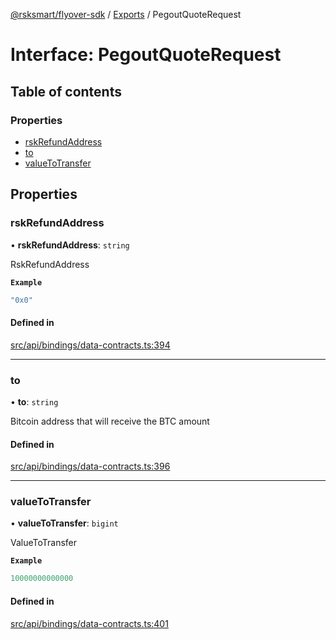 [@rsksmart/flyover-sdk](../README.md) / [Exports](../modules.md) / PegoutQuoteRequest

# Interface: PegoutQuoteRequest

## Table of contents

### Properties

- [rskRefundAddress](PegoutQuoteRequest.md#rskrefundaddress)
- [to](PegoutQuoteRequest.md#to)
- [valueToTransfer](PegoutQuoteRequest.md#valuetotransfer)

## Properties

### rskRefundAddress

• **rskRefundAddress**: `string`

RskRefundAddress

**`Example`**

```ts
"0x0"
```

#### Defined in

[src/api/bindings/data-contracts.ts:394](https://github.com/rsksmart/flyover-sdk/blob/18dbf4f19eeffd80a65cc3f468bbc1f72a91f197/src/api/bindings/data-contracts.ts#L394)

___

### to

• **to**: `string`

Bitcoin address that will receive the BTC amount

#### Defined in

[src/api/bindings/data-contracts.ts:396](https://github.com/rsksmart/flyover-sdk/blob/18dbf4f19eeffd80a65cc3f468bbc1f72a91f197/src/api/bindings/data-contracts.ts#L396)

___

### valueToTransfer

• **valueToTransfer**: `bigint`

ValueToTransfer

**`Example`**

```ts
10000000000000
```

#### Defined in

[src/api/bindings/data-contracts.ts:401](https://github.com/rsksmart/flyover-sdk/blob/18dbf4f19eeffd80a65cc3f468bbc1f72a91f197/src/api/bindings/data-contracts.ts#L401)
